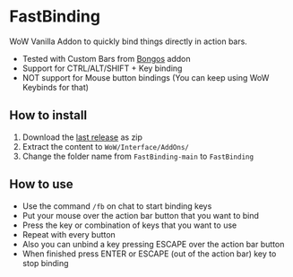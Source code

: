 # FastBinding

WoW Vanilla Addon to quickly bind things directly in action bars.

- Tested with Custom Bars from [Bongos](https://github.com/mrrosh/Bongos) addon
- Support for CTRL/ALT/SHIFT + Key binding
- NOT support for Mouse button bindings (You can keep using WoW Keybinds for that)

## How to install

1. Download the [last release](https://github.com/CDNievas/FastBinding/releases/latest) as zip
2. Extract the content to `WoW/Interface/AddOns/`
3. Change the folder name from `FastBinding-main` to `FastBinding`

## How to use

- Use the command `/fb` on chat to start binding keys
- Put your mouse over the action bar button that you want to bind
- Press the key or combination of keys that you want to use
- Repeat with every button
- Also you can unbind a key pressing ESCAPE over the action bar button
- When finished press ENTER or ESCAPE (out of the action bar) key to stop binding
